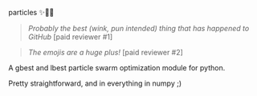 particles ✨🌟🌠

> _Probably the best (wink, pun intended) thing that has happened to GitHub_ [paid reviewer #1]

> _The emojis are a huge plus!_ [paid reviewer #2]

A gbest and lbest particle swarm optimization module for python.

Pretty straightforward, and in everything in numpy ;)


